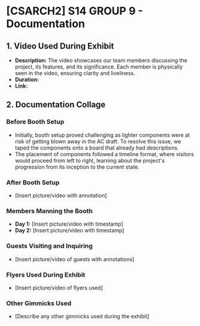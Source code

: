 # [CSARCH2] S14 GROUP 9 - Documentation


## 1. Video Used During Exhibit

- **Description:** The video showcases our team members discussing the project, its features, and its significance. Each member is physically seen in the video, ensuring clarity and liveliness.
- **Duration:**
- **Link:** 
  
## 2. Documentation Collage

### Before Booth Setup

- Initially, booth setup proved challenging as lighter components were at risk of getting blown away in the AC draft. To resolve this issue, we taped the components onto a board that already had descriptions.
- The placement of components followed a timeline format, where visitors would proceed from left to right, learning about the project's progression from its inception to the current state.


### After Booth Setup
- [Insert picture/video with annotation]

### Members Manning the Booth
- **Day 1:** [Insert picture/video with timestamp]
- **Day 2:** [Insert picture/video with timestamp]

### Guests Visiting and Inquiring
- [Insert picture/video of guests with annotations]

### Flyers Used During Exhibit
- [Insert picture/video of flyers used]

### Other Gimmicks Used
- [Describe any other gimmicks used during the exhibit]
